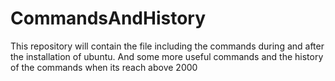 # CommandsAndHistory
This repository will  contain the file including the commands during and after the installation of ubuntu. And some more useful commands and the history of the commands when its reach above 2000
